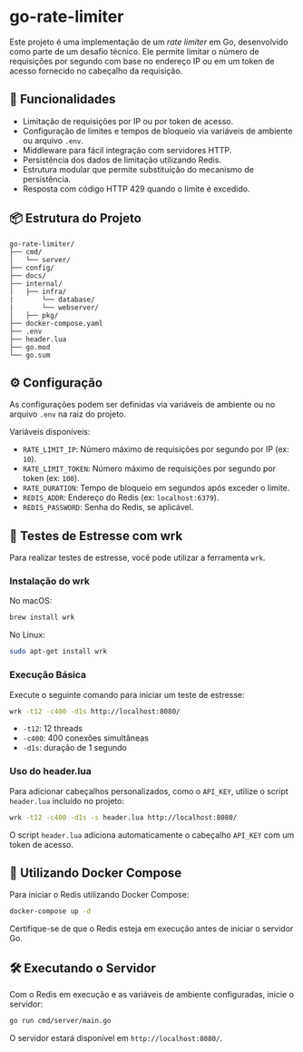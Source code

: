 
# go-rate-limiter

Este projeto é uma implementação de um *rate limiter* em Go, desenvolvido como parte de um desafio técnico. Ele permite limitar o número de requisições por segundo com base no endereço IP ou em um token de acesso fornecido no cabeçalho da requisição.

## 🚀 Funcionalidades

- Limitação de requisições por IP ou por token de acesso.
- Configuração de limites e tempos de bloqueio via variáveis de ambiente ou arquivo `.env`.
- Middleware para fácil integração com servidores HTTP.
- Persistência dos dados de limitação utilizando Redis.
- Estrutura modular que permite substituição do mecanismo de persistência.
- Resposta com código HTTP 429 quando o limite é excedido.

## 📦 Estrutura do Projeto

```
go-rate-limiter/
├── cmd/
│   └── server/         
├── config/  
├── docs/             
├── internal/
│   ├── infra/
|       └── database/
|       └── webserver/
│   ├── pkg/      
├── docker-compose.yaml
├── .env           
├── header.lua
├── go.mod
└── go.sum
```

## ⚙️ Configuração

As configurações podem ser definidas via variáveis de ambiente ou no arquivo `.env` na raiz do projeto.

Variáveis disponíveis:

- `RATE_LIMIT_IP`: Número máximo de requisições por segundo por IP (ex: `10`).
- `RATE_LIMIT_TOKEN`: Número máximo de requisições por segundo por token (ex: `100`).
- `RATE_DURATION`: Tempo de bloqueio em segundos após exceder o limite.
- `REDIS_ADDR`: Endereço do Redis (ex: `localhost:6379`).
- `REDIS_PASSWORD`: Senha do Redis, se aplicável.

## 🧪 Testes de Estresse com wrk

Para realizar testes de estresse, você pode utilizar a ferramenta `wrk`.

### Instalação do wrk

No macOS:

```bash
brew install wrk
```

No Linux:

```bash
sudo apt-get install wrk
```

### Execução Básica

Execute o seguinte comando para iniciar um teste de estresse:

```bash
wrk -t12 -c400 -d1s http://localhost:8080/
```

- `-t12`: 12 threads
- `-c400`: 400 conexões simultâneas
- `-d1s`: duração de 1 segundo

### Uso do header.lua

Para adicionar cabeçalhos personalizados, como o `API_KEY`, utilize o script `header.lua` incluído no projeto:

```bash
wrk -t12 -c400 -d1s -s header.lua http://localhost:8080/
```

O script `header.lua` adiciona automaticamente o cabeçalho `API_KEY` com um token de acesso.

## 🐳 Utilizando Docker Compose

Para iniciar o Redis utilizando Docker Compose:

```bash
docker-compose up -d
```

Certifique-se de que o Redis esteja em execução antes de iniciar o servidor Go.

## 🛠️ Executando o Servidor

Com o Redis em execução e as variáveis de ambiente configuradas, inicie o servidor:

```bash
go run cmd/server/main.go
```

O servidor estará disponível em `http://localhost:8080/`.